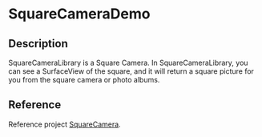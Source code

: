# SquareCameraDemo
## Description
SquareCameraLibrary is a Square Camera.
In SquareCameraLibrary, you can see a SurfaceView of the square, and it will return a square picture for you from the square camera or photo albums.
## Reference
Reference project [SquareCamera](https://github.com/boxme/SquareCamera).
